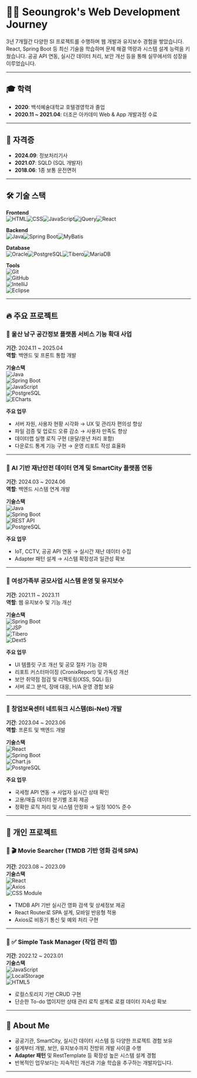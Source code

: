 # 👨‍💻 Seoungrok's Web Development Journey

3년 7개월간 다양한 SI 프로젝트를 수행하며 웹 개발과 유지보수 경험을 쌓았습니다.
React, Spring Boot 등 최신 기술을 학습하며 문제 해결 역량과 시스템 설계 능력을 키웠습니다.
공공 API 연동, 실시간 데이터 처리, 보안 개선 등을 통해 실무에서의 성장을 이루었습니다.

---

## 🎓 학력
- **2020**: 백석예술대학교 호텔경영학과 졸업
- **2020.11 ~ 2021.04**: 더조은 아카데미 Web & App 개발과정 수료

---

## 🪪 자격증
- **2024.09**: 정보처리기사
- **2021.07**: SQLD (SQL 개발자)
- **2018.06**: 1종 보통 운전면허

---

## 🛠 기술 스택

**Frontend**  
![HTML](https://img.shields.io/badge/HTML-E34F26?style=flat&logo=html5&logoColor=white)![CSS](https://img.shields.io/badge/CSS-1572B6?style=flat&logo=css3&logoColor=white)![JavaScript](https://img.shields.io/badge/JavaScript-F7DF1E?style=flat&logo=javascript&logoColor=black)![jQuery](https://img.shields.io/badge/jQuery-0769AD?=flat&logo=jquery&logoColor=white)![React](https://img.shields.io/badge/React-61DAFB?style=flat&logo=react&logoColor=black)

**Backend**  
![Java](https://img.shields.io/badge/Java-007396?style=flat&logo=java&logoColor=white)![Spring Boot](https://img.shields.io/badge/Spring_Boot-6DB33F?style=flat&logo=spring-boot&logoColor=white)![MyBatis](https://img.shields.io/badge/MyBatis-20232A?style=flat&logoColor=white)

**Database**  
![Oracle](https://img.shields.io/badge/Oracle-F80000?style=flat&logo=oracle&logoColor=white)![PostgreSQL](https://img.shields.io/badge/PostgreSQL-336791?style=flat&logo=postgresql&logoColor=white)![Tibero](https://img.shields.io/badge/Tibero-0053A0?style=flat&logoColor=white)![MariaDB](https://img.shields.io/badge/MariaDB-0053A0?style=flat&logoColor=white)

**Tools**  
![Git](https://img.shields.io/badge/Git-F05032?style=flat&logo=git&logoColor=white)  
![GitHub](https://img.shields.io/badge/GitHub-181717?style=flat&logo=github&logoColor=white)  
![IntelliJ](https://img.shields.io/badge/IntelliJ_IDEA-000000?style=flat&logo=intellij-idea&logoColor=white)  
![Eclipse](https://img.shields.io/badge/Eclipse-2C2255?style=flat&logo=eclipse-ide&logoColor=white)

---

## 🔥 주요 프로젝트

### 📌 울산 남구 공간정보 플랫폼 서비스 기능 확대 사업  
**기간**: 2024.11 ~ 2025.04  
**역할**: 백엔드 및 프론트 통합 개발  

**기술스택**  
![Java](https://img.shields.io/badge/Java-007396?style=flat&logo=java&logoColor=white)  
![Spring Boot](https://img.shields.io/badge/Spring_Boot-6DB33F?style=flat&logo=spring-boot&logoColor=white)  
![JavaScript](https://img.shields.io/badge/JavaScript-F7DF1E?style=flat&logo=javascript&logoColor=black)  
![PostgreSQL](https://img.shields.io/badge/PostgreSQL-336791?style=flat&logo=postgresql&logoColor=white)  
![ECharts](https://img.shields.io/badge/ECharts-002A41?style=flat&logoColor=white)

**주요 업무**
- 서버 자원, 사용자 현황 시각화 → UX 및 관리자 편의성 향상
- 파일 검증 및 업로드 오류 감소 → 사용자 만족도 향상
- 데이터랩 실행 로직 구현 (윤달/윤년 처리 포함)
- 다운로드 통계 기능 구현 → 운영 리포트 작성 효율화

---

### 📌 AI 기반 재난안전 데이터 연계 및 SmartCity 플랫폼 연동  
**기간**: 2024.03 ~ 2024.06  
**역할**: 백엔드 시스템 연계 개발  

**기술스택**  
![Java](https://img.shields.io/badge/Java-007396?style=flat)  
![Spring Boot](https://img.shields.io/badge/Spring_Boot-6DB33F?style=flat)  
![REST API](https://img.shields.io/badge/REST--API-000000?style=flat)  
![PostgreSQL](https://img.shields.io/badge/PostgreSQL-336791?style=flat)

**주요 업무**
- IoT, CCTV, 공공 API 연동 → 실시간 재난 데이터 수집
- Adapter 패턴 설계 → 시스템 확장성과 일관성 확보

---

### 📌 여성가족부 공모사업 시스템 운영 및 유지보수  
**기간**: 2021.11 ~ 2023.11  
**역할**: 웹 유지보수 및 기능 개선  

**기술스택**  
![Spring Boot](https://img.shields.io/badge/Spring_Boot-6DB33F?style=flat)  
![JSP](https://img.shields.io/badge/JSP-007396?style=flat)  
![Tibero](https://img.shields.io/badge/Tibero-0053A0?style=flat)  
![Dext5](https://img.shields.io/badge/Dext5-336791?style=flat)

**주요 업무**
- UI 템플릿 구조 개선 및 공모 절차 기능 강화
- 리포트 커스터마이징 (CronixReport) 및 가독성 개선
- 보안 취약점 점검 및 리팩토링(XSS, SQLi 등)
- 서버 로그 분석, 장애 대응, H/A 운영 경험 보유

---

### 📌 창업보육센터 네트워크 시스템(Bi-Net) 개발  
**기간**: 2023.04 ~ 2023.06  
**역할**: 프론트 및 백엔드 개발  

**기술스택**  
![React](https://img.shields.io/badge/React-61DAFB?style=flat)  
![Spring Boot](https://img.shields.io/badge/Spring_Boot-6DB33F?style=flat)  
![Chart.js](https://img.shields.io/badge/Chart.js-FF6384?style=flat)  
![PostgreSQL](https://img.shields.io/badge/PostgreSQL-336791?style=flat)

**주요 업무**
- 국세청 API 연동 → 사업자 실시간 상태 확인
- 고용/매출 데이터 분기별 조회 제공
- 정확한 로직 처리 및 시스템 안정화 → 일정 100% 준수

---

## 🌱 개인 프로젝트

### 📌 🎬 Movie Searcher (TMDB 기반 영화 검색 SPA)  
**기간**: 2023.08 ~ 2023.09  
**기술스택**  
![React](https://img.shields.io/badge/React-61DAFB?style=flat)  
![Axios](https://img.shields.io/badge/Axios-5A29E4?style=flat)  
![CSS Module](https://img.shields.io/badge/CSS--Modules-1572B6?style=flat)

- TMDB API 기반 실시간 영화 검색 및 상세정보 제공
- React Router로 SPA 설계, 모바일 반응형 적용
- Axios로 비동기 통신 및 예외 처리 구현

---

### 📌 ✅ Simple Task Manager (작업 관리 앱)  
**기간**: 2022.12 ~ 2023.01  
**기술스택**  
![JavaScript](https://img.shields.io/badge/JavaScript-F7DF1E?style=flat)  
![LocalStorage](https://img.shields.io/badge/LocalStorage-000000?style=flat)  
![HTML5](https://img.shields.io/badge/HTML5-E34F26?style=flat)

- 로컬스토리지 기반 CRUD 구현
- 단순한 To-do 앱이지만 상태 관리 로직 설계로 로컬 데이터 지속성 확보

---

## 🚀 About Me

- 공공기관, SmartCity, 실시간 데이터 시스템 등 다양한 프로젝트 경험 보유
- 설계부터 개발, 보안, 유지보수까지 전방위 개발 사이클 수행
- **Adapter 패턴** 및 RestTemplate 등 확장성 높은 시스템 설계 경험
- 반복적인 업무보다는 지속적인 개선과 기술 학습을 추구하는 개발자입니다.

---
